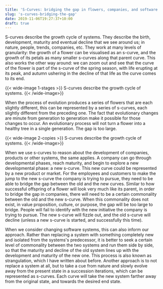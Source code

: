 ```yaml
---
title: 'S-Curves: bridging the gap in flowers, companies, and software systems'
slug: 's-curves-bridging-the-gap'
date: 2019-11-06T19:27:37+10:00
draft: true
---
```


S-curves describe the growth cycle of systems. They describe the birth, development, maturity and eventual decline that we see around us; in nature, people, trends, companies, etc. They work at many levels of granularity: the growth of a flower can be visualised as an s-curve, and the growth of its petals as many smaller s-curves along that parent curve. This also works the other way around: we can zoom out and see that the curve of the flower is part of the s-curve of the spring season, with  life erupting at its peak, and autumn ushering in the decline of that life as the curve comes to its end.

{{< wide-image 1-stages >}}
    S-curves describe the growth cycle of systems.
{{< /wide-image>}}

When the process of evolution produces a series of flowers that are each slightly different, this can be represented by a series of s-curves, each slightly different from the preceding one. The fact that evolutionary changes are minute from generation to generation make it possible for those changes to occur. An evolutionary process will not turn a flower into a healthy tree in a single generation. The gap is too large. 

{{< wide-image 2-copies >}}
    S-curves describe the growth cycle of systems.
{{< /wide-image>}}

When we use s-curves to reason about the development of companies, products or other systems, the same applies. A company can go through developmental phases, reach maturity, and begin to explore a new developmental phase: a new s-curve. This new curve could be represented by a new product or market. For the employees and customers to make the jump to the new s-curve the company is trying to pursue, they need to be able to bridge the gap between the old and the new curves. Similar to how successful offspring of a flower will look very much like its parent, in order to bridge the gap in companies, there will need to be a certain commonality between the old and the new s-curve. When this commonality does not exist, in value proposition, culture, or purpose, the gap will be too large to bridge. People will fail to identify with the new initiative the company is trying to pursue. The new s-curve will fizzle out, and the old s-curve will decline (unless a new s-curve is started, and successfully this time).

When we consider changing software systems, this can also inform our approach. Rather than replacing a system with something completely new and isolated from the systems's predecessor, it is better to seek a certain level of commonality between the two systems and run them side by side, so that the maturity and decline of the old system lines up with the development and maturity of the new one. This process is also known as strangulation, which I have written about before. Another approach is to not replace a system at all, but to take a cue from nature and slowly evolve away from the present state in a succession iterations, which can be represented as s-curves. Each curve will take the new system farther away from the original state, and towards the desired end state.

